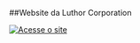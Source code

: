##Website da Luthor Corporation

[![Acesse o site](https://img.shields.io/badge/Acessar_site-Disponivel-purple?style=for-the-badge&logo=safari&logoColor=white)](https://luthorw.github.io/LuthorCorp-Site/)
